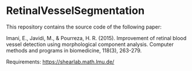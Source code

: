 # RetinalVesselSegmentation
This repository contains the source code of the following paper:

Imani, E., Javidi, M., & Pourreza, H. R. (2015). Improvement of retinal blood vessel detection using morphological component analysis. 
Computer methods and programs in biomedicine, 118(3), 263-279.

Requirements:
https://shearlab.math.lmu.de/
